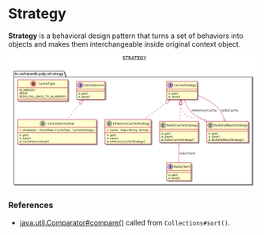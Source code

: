 # Strategy

**Strategy** is a behavioral design pattern that turns a set of behaviors into objects and makes them interchangeable inside original context object.

![Strategy](/docs/images/strategy.png)


### References
- [java.util.Comparator#compare()](http://docs.oracle.com/javase/8/docs/api/java/util/Comparator.html#compare-T-T-) called from `Collections#sort()`.